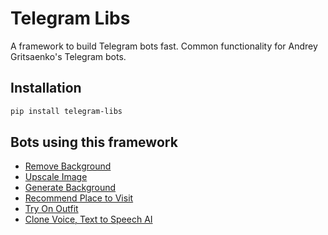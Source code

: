 # Telegram Libs

A framework to build Telegram bots fast.
Common functionality for Andrey Gritsaenko's Telegram bots.

## Installation

```bash
pip install telegram-libs
```

## Bots using this framework

- [Remove Background](https://t.me/MagMediaBot)
- [Upscale Image](https://t.me/UpscaleImageGBot)
- [Generate Background](https://t.me/GenerateBackgroundGBot)
- [Recommend Place to Visit](https://t.me/kudapoyti_go_bot)
- [Try On Outfit](https://t.me/TryOnOutfitGBot)
- [Clone Voice, Text to Speech AI](https://t.me/CloneVoiceAIGBot)